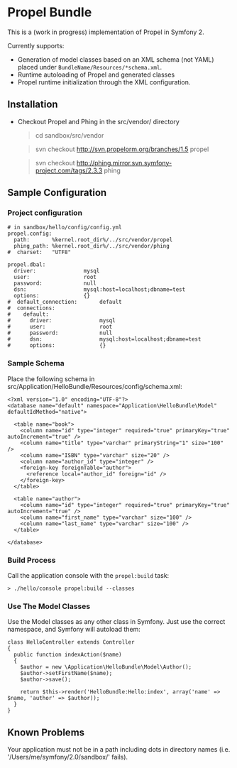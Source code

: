 Propel Bundle
=============

This is a (work in progress) implementation of Propel in Symfony 2.

Currently supports:

 * Generation of model classes based on an XML schema (not YAML) placed under `BundleName/Resources/*schema.xml`.
 * Runtime autoloading of Propel and generated classes
 * Propel runtime initialization through the XML configuration.

Installation
------------

 * Checkout Propel and Phing in the src/vendor/ directory

    > cd sandbox/src/vendor

    > svn checkout http://svn.propelorm.org/branches/1.5 propel

    > svn checkout http://phing.mirror.svn.symfony-project.com/tags/2.3.3 phing

Sample Configuration
--------------------

### Project configuration

    # in sandbox/hello/config/config.yml
    propel.config:
      path:       %kernel.root_dir%/../src/vendor/propel
      phing_path: %kernel.root_dir%/../src/vendor/phing
    #  charset:   "UTF8"

    propel.dbal:
      driver:               mysql
      user:                 root
      password:             null
      dsn:                  mysql:host=localhost;dbname=test
      options:              {}
    #  default_connection:       default
    #  connections:
    #    default:
    #      driver:               mysql
    #      user:                 root
    #      password:             null
    #      dsn:                  mysql:host=localhost;dbname=test
    #      options:              {}

### Sample Schema

Place the following schema in src/Application/HelloBundle/Resources/config/schema.xml:

    <?xml version="1.0" encoding="UTF-8"?>
    <database name="default" namespace="Application\HelloBundle\Model" defaultIdMethod="native">

      <table name="book">
        <column name="id" type="integer" required="true" primaryKey="true" autoIncrement="true" />
        <column name="title" type="varchar" primaryString="1" size="100" />
        <column name="ISBN" type="varchar" size="20" />
        <column name="author_id" type="integer" />
        <foreign-key foreignTable="author">
          <reference local="author_id" foreign="id" />
        </foreign-key>
      </table>

      <table name="author">
        <column name="id" type="integer" required="true" primaryKey="true" autoIncrement="true" />
        <column name="first_name" type="varchar" size="100" />
        <column name="last_name" type="varchar" size="100" />
      </table>

    </database>

### Build Process

Call the application console with the `propel:build` task:

    > ./hello/console propel:build --classes

### Use The Model Classes 

Use the Model classes as any other class in Symfony. Just use the correct namespace, and Symfony will autoload them:

    class HelloController extends Controller
    {
      public function indexAction($name)
      {
        $author = new \Application\HelloBundle\Model\Author();
        $author->setFirstName($name);
        $author->save();

        return $this->render('HelloBundle:Hello:index', array('name' => $name, 'author' => $author));
      }
    }


Known Problems
--------------

Your application must not be in a path including dots in directory names (i.e. '/Users/me/symfony/2.0/sandbox/' fails).
